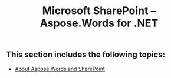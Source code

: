 ﻿---
title: Microsoft SharePoint – Aspose.Words for .NET
articleTitle: Microsoft SharePoint
linktitle: Microsoft SharePoint
description: "How to use Aspose.Words with Microsoft SharePoint."
type: docs
weight: 60
url: /net/microsoft-sharepoint/
---

## This section includes the following topics: 

- [About Aspose.Words and SharePoint](/words/net/about-aspose-words-and-sharepoint/)
